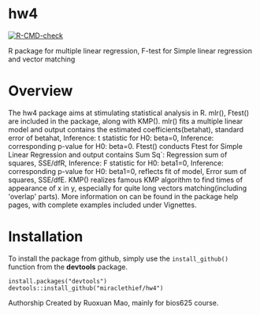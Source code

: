 # hw4
  <!-- badges: start -->
  [![R-CMD-check](https://github.com/miraclethief/hw4/workflows/R-CMD-check/badge.svg)](https://github.com/miraclethief/hw4/actions)
  <!-- badges: end -->

R package for multiple linear regression, F-test for Simple linear regression and vector matching

# Overview
The hw4 package aims at stimulating statistical analysis in R. mlr(), Ftest() are included in the package, along with KMP(). mlr() fits a multiple linear model and output contains the estimated coefficients(betahat), standard error of betahat, Inference: t statistic for H0: beta=0, Inference: corresponding p-value for H0: beta=0. Ftest()  conducts Ftest for Simple Linear Regression and output contains Sum Sq`: Regression sum of squares, SSE/dfR, Inference: F statistic for H0: beta1=0, Inference: corresponding p-value for H0: beta1=0, reflects fit of model, Error sum of squares, SSE/dfE. KMP() realizes famous KMP algorithm to find times of appearance of x in y, especially for quite long vectors matching(including 'overlap' parts). More information on can be found in the package help pages, with complete examples included under Vignettes.

# Installation
To install the package from github, simply use the `install_github()` function from the **devtools** package.

```
install.packages("devtools")
devtools::install_github("miraclethief/hw4")
```
Authorship
Created by Ruoxuan Mao, mainly for bios625 course.

